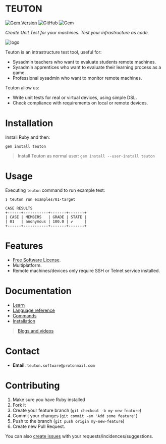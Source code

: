 
# TEUTON

[![Gem Version](https://badge.fury.io/rb/teuton.svg)](https://badge.fury.io/rb/teuton)
![GitHub](https://img.shields.io/github/license/dvarrui/teuton)
![Gem](https://img.shields.io/gem/dv/teuton/2.4.0)

_Create Unit Test for your machines. Test your infrastructure as code._

![logo](./docs/images/logo.png)

Teuton is an intrastructure test tool, useful for:
* Sysadmin teachers who want to evaluate students remote machines.
* Sysadmin apprentices who want to evaluate their learning process as a game.
* Professional sysadmin who want to monitor remote machines.

Teuton allow us:
* Write unit tests for real or virtual devices, using simple DSL.
* Check compliance with requirements on local or remote devices.

# Installation

Install Ruby and then:

```console
gem install teuton
```

> Install Teuton as normal user: `gem install --user-install teuton`

# Usage

Executing `teuton` command to run example test:

```console
❯ teuton run examples/01-target

CASE RESULTS
+------+-----------+-------+-------+
| CASE | MEMBERS   | GRADE | STATE |
| 01   | anonymous | 100.0 | ✔     |
+------+-----------+-------+-------+

```

# Features

* [Free Software License](LICENSE).
* Multiplatform.
* Remote machines/devices only require SSH or Telnet service installed.

# Documentation

* [Learn](docs/learn/README.md)
* [Language reference](docs/dsl/README.md)
* [Commands](docs/commands/README.md)
* [Installation](docs/install/README.md)

> [Blogs and videos](docs/videos.md)

# Contact

* **Email**: `teuton.software@protonmail.com`

# Contributing

1. Make sure you have Ruby installed
1. Fork it
1. Create your feature branch (`git checkout -b my-new-feature`)
1. Commit your changes (`git commit -am 'Add some feature'`)
1. Push to the branch (`git push origin my-new-feature`)
1. Create new Pull Request.

You can also [create issues](https://github.com/teuton-software/teuton/issues) with your requests/incidences/suggestions.
